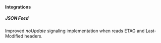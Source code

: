 #### Integrations
##### JSON Feed
Improved *noUpdate* signaling implementation when reads ETAG and Last-Modified headers.
